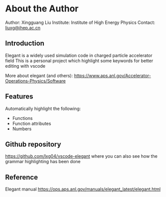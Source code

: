 # About the Author

Author: Xingguang Liu
Institute: Institute of High Energy Physics
Contact: liuxg@ihep.ac.cn

## Introduction
Elegant is a widely used simulation code in charged particle accelerator field
This is a personal project which highlight some keywords for better editing with vscode

More about elegant (and others): https://www.aps.anl.gov/Accelerator-Operations-Physics/Software

## Features

Automatically highlight the following:
* Functions
* Function attributes
* Numbers

## Github repository
https://github.com/lxg04/vscode-elegant
where you can also see how the grammar highlighting has been done

## Reference
Elegant manual https://ops.aps.anl.gov/manuals/elegant_latest/elegant.html
